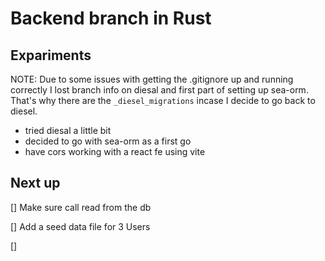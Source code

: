 # Backend branch in Rust


## Expariments
NOTE: Due to some issues with getting the .gitignore up and running correctly I lost branch info on diesal and first part of setting up sea-orm. That's why there are the `_diesel_migrations` incase I decide to go back to diesel.


- tried diesal a little bit
- decided to go with sea-orm as a first go
- have cors working with a react fe using vite

## Next up

[] Make sure call read from the db

[] Add a seed data file for 3 Users

[]
